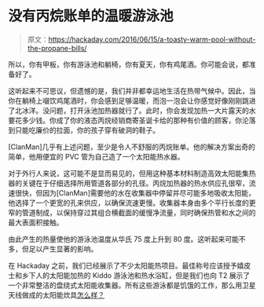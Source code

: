 # 没有丙烷账单的温暖游泳池

> 原文：<https://hackaday.com/2016/06/15/a-toasty-warm-pool-without-the-propane-bills/>

所以，你有甲板，你有游泳池和躺椅，你有夏天，你有鸡尾酒。你可能会说，都准备好了。

这听起来不可思议，但遗憾的是，我们并非都幸运地生活在热带气候中。因此，当你在躺椅上啜饮鸡尾酒时，你会感到足够温暖，而泡一泡会让你感觉好像刚刚跳进了北冰洋。没问题，打开泳池加热器就行了。此时，你会发现加热一大片露天的水要花多少钱。你成了你的液态丙烷经销商寄圣诞卡给的那种有价值的顾客，你沦落到只能吃廉价的拉面，你的孩子穿有破洞的鞋子。

[ClanMan]几乎有上述问题，至少是令人不舒服的丙烷账单。他的解决方案出奇的简单，他用便宜的 PVC 管为自己造了一个太阳能热水器。

对于外行人来说，这可能不是显而易见的，但用这种基本材料制造高效太阳能集热器的关键在于仔细选择所用管道各部分的孔径。丙烷加热器的热水供应孔很窄，流速很快，但因为[ClanMan]需要他的水在收集器中停留并尽可能多地吸收太阳能，他选择了一个更宽的孔来供应，以确保流速更慢。收集器本身由多个平行长度的更窄的管道制成，以保持穿过其组合横截面的缓慢净流量，同时确保热管和水之间的最大表面积接触。

由此产生的热量使他的游泳池温度从华氏 75 度上升到 80 度。这听起来可能不多，但足以产生显著的影响。

在 Hackaday 之前，我们已经展示了不少太阳能热项目。最佳称号应该授予嬉皮士和乡下人的太阳能加热的 Kiddo 游泳池和热水浴缸，但是我们也向 T2 展示了一个非常整洁的盘绕式太阳能收集器。所有这些游泳都是饥饿的工作，那么用卫星天线做成的太阳能炊具[怎么样？](http://hackaday.com/2013/01/08/satellite-dish-solar-cooker-bakes-potatoes-and-more/)